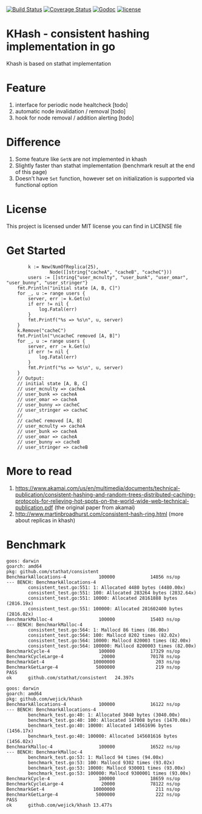 [![Build Status](https://travis-ci.org/wejick/khash.svg?branch=master)](https://travis-ci.org/wejick/khash) [![Coverage Status](https://coveralls.io/repos/github/wejick/khash/badge.svg?branch=master)](https://coveralls.io/github/wejick/khash?branch=master)
[![Godoc](http://img.shields.io/badge/godoc-reference-blue.svg?style=flat)](https://godoc.org/github.com/wejick/khash)
[![license](http://img.shields.io/badge/license-MIT-red.svg?style=flat)](https://github.com/wejick/khash/blob/master/LICENSE)

# KHash - consistent hashing implementation in go

Khash is based on stathat implementation

# Feature
1. interface for periodic node healtcheck               [todo]
1. automatic node invalidation / removal                [todo]
1. hook for node removal / addition alerting            [todo]

# Difference
1. Some feature like `GetN` are not implemented in khash
1. Slightly faster than stathat implementation (benchmark result at the end of this page)
1. Doesn't have `Set` function, however set on initialization is supported via functional option

# License
This project is licensed under MIT license you can find in LICENSE file

# Get Started
```
        k := New(NumOfReplica(25),
                Node([]string{"cacheA", "cacheB", "cacheC"}))
        users := []string{"user_mcnulty", "user_bunk", "user_omar", "user_bunny", "user_stringer"}
	fmt.Println("initial state [A, B, C]")
	for _, u := range users {
		server, err := k.Get(u)
		if err != nil {
			log.Fatal(err)
		}
		fmt.Printf("%s => %s\n", u, server)
	}
	k.Remove("cacheC")
	fmt.Println("\ncacheC removed [A, B]")
	for _, u := range users {
		server, err := k.Get(u)
		if err != nil {
			log.Fatal(err)
		}
		fmt.Printf("%s => %s\n", u, server)
	}
	// Output:
	// initial state [A, B, C]
	// user_mcnulty => cacheA
	// user_bunk => cacheA
	// user_omar => cacheA
	// user_bunny => cacheC
	// user_stringer => cacheC
	//
	// cacheC removed [A, B]
	// user_mcnulty => cacheA
	// user_bunk => cacheA
	// user_omar => cacheA
	// user_bunny => cacheB
	// user_stringer => cacheB

```

# More to read
1. https://www.akamai.com/us/en/multimedia/documents/technical-publication/consistent-hashing-and-random-trees-distributed-caching-protocols-for-relieving-hot-spots-on-the-world-wide-web-technical-publication.pdf (the original paper from akamai)
1. http://www.martinbroadhurst.com/consistent-hash-ring.html (more about replicas in khash)

# Benchmark

```
goos: darwin
goarch: amd64
pkg: github.com/stathat/consistent
BenchmarkAllocations-4            100000             14856 ns/op
--- BENCH: BenchmarkAllocations-4
        consistent_test.go:551: 1: Allocated 4480 bytes (4480.00x)
        consistent_test.go:551: 100: Allocated 283264 bytes (2832.64x)
        consistent_test.go:551: 10000: Allocated 28161888 bytes (2816.19x)
        consistent_test.go:551: 100000: Allocated 281602400 bytes (2816.02x)
BenchmarkMalloc-4                 100000             15403 ns/op
--- BENCH: BenchmarkMalloc-4
        consistent_test.go:564: 1: Mallocd 86 times (86.00x)
        consistent_test.go:564: 100: Mallocd 8202 times (82.02x)
        consistent_test.go:564: 10000: Mallocd 820003 times (82.00x)
        consistent_test.go:564: 100000: Mallocd 8200003 times (82.00x)
BenchmarkCycle-4                  100000             17329 ns/op
BenchmarkCycleLarge-4              20000             70178 ns/op
BenchmarkGet-4                  10000000               203 ns/op
BenchmarkGetLarge-4              5000000               219 ns/op
PASS
ok      github.com/stathat/consistent   24.397s

goos: darwin
goarch: amd64
pkg: github.com/wejick/khash
BenchmarkAllocations-4            100000             16122 ns/op
--- BENCH: BenchmarkAllocations-4
        benchmark_test.go:40: 1: Allocated 3040 bytes (3040.00x)
        benchmark_test.go:40: 100: Allocated 147008 bytes (1470.08x)
        benchmark_test.go:40: 10000: Allocated 14561696 bytes (1456.17x)
        benchmark_test.go:40: 100000: Allocated 145601616 bytes (1456.02x)
BenchmarkMalloc-4                 100000             16522 ns/op
--- BENCH: BenchmarkMalloc-4
        benchmark_test.go:53: 1: Mallocd 94 times (94.00x)
        benchmark_test.go:53: 100: Mallocd 9302 times (93.02x)
        benchmark_test.go:53: 10000: Mallocd 930001 times (93.00x)
        benchmark_test.go:53: 100000: Mallocd 9300001 times (93.00x)
BenchmarkCycle-4                  100000             18659 ns/op
BenchmarkCycleLarge-4              20000             78122 ns/op
BenchmarkGet-4                  10000000               211 ns/op
BenchmarkGetLarge-4              5000000               222 ns/op
PASS
ok      github.com/wejick/khash 13.477s
```